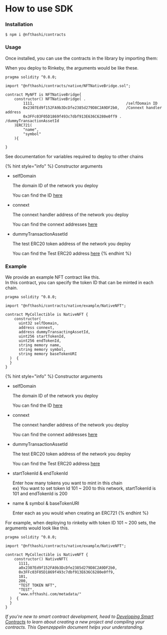 # How to use SDK

### Installation

```
$ npm i @nfthashi/contracts
```

### Usage

Once installed, you can use the contracts in the library by importing them:

When you deploy to Rinkeby, the arguments would be like these.

```
pragma solidity ^0.8.0;

import "@nfthashi/contracts/native/NFTNativeBridge.sol";

contract MyNFT is NFTNativeBridge{
    constructor() NFTNativeBridge( .  
        1111,                                         /selfDomain ID
        0x2307Ed9f152FA9b3DcDfe2385d279D8C2A9DF2b0,   /Connext handler address
        0x3FFc03F05D1869f493c7dbf913E636C6280e0ff9 .  /dummyTransactionAssetId
    )ERC721(
        "name",
        "symbol"
    ){
       
}
```

See documentation for variables required to deploy to other chains

{% hint style="info" %}
Constructor arguments

*   selfDomain

    The domain ID of the network you deploy

    You can find the ID  [here](../developer-guide/informations.md#domain-id)
*   connext

    The connext handler address of the network you deploy

    You can find the connext addresses  [here](../developer-guide/informations.md#connext-contract-address)
*   dummyTransactionAssetId

    The test ERC20 token address of the network you deploy

    You can find the Test ERC20 address  [here](../developer-guide/informations.md#test-erc20-contract-address)
{% endhint %}



### Example

We provide an example NFT contract like this.\
In this contract, you can specify the token ID that can be minted in each chain.

```
pragma solidity ^0.8.0;

import "@nfthashi/contracts/native/example/NativeNFT";

contract MyCollectible is NativeNFT {
    constructor(
      uint32 selfDomain,
      address connext,
      address dummyTransactingAssetId,
      uint256 startTokenId,
      uint256 endTokenId,
      string memory name,
      string memory symbol,
      string memory baseTokenURI
  )  {
  }
}
```

{% hint style="info" %}
Constructor arguments

*   selfDomain

    The domain ID of the network you deploy

    You can find the ID  [here](../developer-guide/informations.md#domain-id)
*   connext

    The connext handler address of the network you deploy

    You can find the connext addresses  [here](../developer-guide/informations.md#connext-contract-address)
*   dummyTransactionAssetId

    The test ERC20 token address of the network you deploy

    You can find the Test ERC20 address  [here](../developer-guide/informations.md#test-erc20-contract-address)
*   startTokenId & endTokenId

    Enter how many tokens you want to mint in this chain\
    ex) You want to set token Id 101 \~ 200 to this network, startTokenId is 101 and endTokenId is 200
*   name & symbol & baseTokenURI

    Enter each as you would when creating an ERC721
{% endhint %}



For example, when deploying to rinkeby with token ID 101 \~ 200 sets, the arguments would look like this.

```
pragma solidity ^0.8.0;

import "@nfthashi/contracts/native/example/NativeNFT";

contract MyCollectible is NativeNFT {
    constructor() NativeNFT(
      1111,
      a0x2307Ed9f152FA9b3DcDfe2385d279D8C2A9DF2b0,
      0x3FFc03F05D1869f493c7dbf913E636C6280e0ff9,
      101,
      200,
      "TEST TOKEN NFT",
      "TEST",
      "www.nfthashi.com/metadata/"
  )  {
  }
}
```

_If you're new to smart contract development, head to_ [_Developing Smart Contracts_](https://docs.openzeppelin.com/learn/developing-smart-contracts) _to learn about creating a new project and compiling your contracts. This Openzeppelin document helps your understanding._
